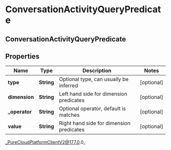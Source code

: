 # ConversationActivityQueryPredicate

## ConversationActivityQueryPredicate

## Properties

|Name | Type | Description | Notes|
|------------ | ------------- | ------------- | -------------|
| **type** | **String** | Optional type, can usually be inferred | [optional] |
| **dimension** | **String** | Left hand side for dimension predicates | [optional] |
| **_operator** | **String** | Optional operator, default is matches | [optional] |
| **value** | **String** | Right hand side for dimension predicates | [optional] |



_PureCloudPlatformClientV2@177.0.0_
